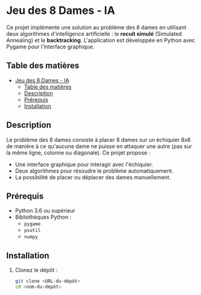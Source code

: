 # Jeu des 8 Dames - IA

Ce projet implémente une solution au problème des 8 dames en utilisant deux algorithmes d'intelligence artificielle : le **recuit simulé** (Simulated Annealing) et le **backtracking**. L'application est développée en Python avec Pygame pour l'interface graphique.

## Table des matières

- [Jeu des 8 Dames - IA](#jeu-des-8-dames---ia)
  - [Table des matières](#table-des-matières)
  - [Description](#description)
  - [Prérequis](#prérequis)
  - [Installation](#installation)

## Description

Le problème des 8 dames consiste à placer 8 dames sur un échiquier 8x8 de manière à ce qu'aucune dame ne puisse en attaquer une autre (pas sur la même ligne, colonne ou diagonale). Ce projet propose :

- Une interface graphique pour interagir avec l'échiquier.
- Deux algorithmes pour résoudre le problème automatiquement.
- La possibilité de placer ou déplacer des dames manuellement.

## Prérequis

- Python 3.6 ou supérieur
- Bibliothèques Python :
  - `pygame`
  - `psutil`
  - `numpy`

## Installation

1. Clonez le dépôt :

   ```bash
   git clone <URL-du-dépôt>
   cd <nom-du-dépôt>
